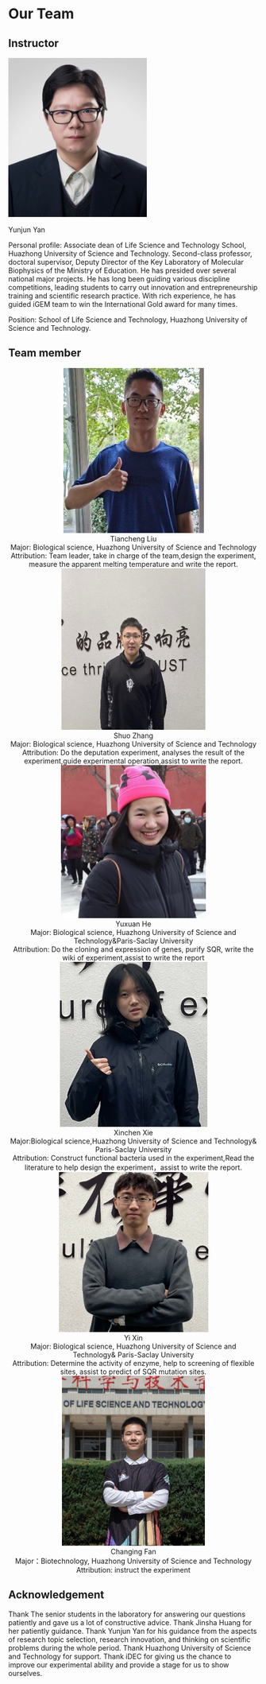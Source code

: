 # Our Team

## Instructor

![index_1](./img/team_1.png)

Yunjun Yan

Personal profile: Associate dean of Life Science and Technology School, Huazhong University of Science and Technology. Second-class professor, doctoral supervisor, Deputy Director of the Key Laboratory of Molecular Biophysics of the Ministry of Education. He has presided over several national major projects. He has long been guiding various discipline competitions, leading students to carry out innovation and entrepreneurship training and scientific research practice. With rich experience, he has guided iGEM team to win the International Gold award for many times.

Position: School of Life Science and Technology, Huazhong University of Science and Technology.

## Team member

<center>
    <img src="../img/team_2.png">
    <figcaption>Tiancheng Liu<br/>
Major: Biological science, Huazhong University of Science and Technology<br/>
Attribution: Team leader, take in charge of the team,design the experiment, measure the apparent melting temperature and write the report.</figcaption>
    <img src="../img/team_3.png">
    <figcaption>Shuo Zhang<br/>
Major: Biological science, Huazhong University of Science and Technology<br/>
Attribution: Do the deputation experiment, analyses the result of the experiment,guide experimental operation,assist to write the report.</figcaption>
    <img src="../img/team_4.png">
    <figcaption>Yuxuan He<br/>
Major: Biological science, Huazhong University of Science and Technology&Paris-Saclay University<br/>
Attribution: Do the cloning and expression of genes, purify SQR, write the wiki of experiment,assist to write the report</figcaption>
    <img src="../img/team_5.png">
    <figcaption>Xinchen Xie<br/>
Major:Biological science,Huazhong University of Science and Technology&
Paris-Saclay University<br/>
Attribution: Construct functional bacteria used in the experiment,Read the literature to help design the experiment，assist to write the report.</figcaption>
    <img src="../img/team_6.png">
    <figcaption>Yi Xin<br/>
Major: Biological science, Huazhong University of Science and Technology&
Paris-Saclay University<br/>
Attribution: Determine the activity of enzyme, help to screening of flexible sites, assist to predict of SQR mutation sites.</figcaption>
    <img src="../img/team_7.png">
    <figcaption>Changing Fan<br/>
Major：Biotechnology, Huazhong University of Science and Technology <br/>
Attribution: instruct the experiment</figcaption>
</center>

## Acknowledgement

Thank The senior students in the laboratory for answering our questions patiently and gave us a lot of constructive advice.
Thank Jinsha Huang for her patiently guidance.
Thank Yunjun Yan for his guidance from the aspects of research topic selection, research innovation, and thinking on scientific problems during the whole period.
Thank Huazhong University of Science and Technology for support. 
Thank iDEC for giving us the chance to improve our experimental ability and provide a stage for us to show ourselves.